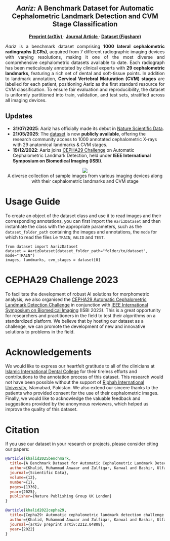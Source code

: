 <h2 align="center"><i> Aariz: </i> A Benchmark Dataset for Automatic Cephalometric Landmark Detection and CVM Stage Classification</h2>
<p align="center">
  <a href="https://arxiv.org/abs/2212.04808"><strong> Preprint (arXiv) </strong></a>
  ·
  <a href="https://doi.org/10.1038/s41597-025-05542-3"><strong> Journal Article </strong></a>
  ·
  <a href="https://doi.org/10.6084/m9.figshare.27986417.v1"><strong> Dataset (Figshare) </strong></a>
</p>
<p align="justify">
<i>Aariz</i> is a benchmark dataset comprising <b>1000 lateral cephalometric radiographs (LCRs)</b>, acquired from 7 different radiographic imaging devices with varying resolutions, making it one of the most diverse and comprehensive cephalometric datasets available to date. Each radiograph has been meticulously annotated by clinical experts with <b>29 cephalometric landmarks</b>, featuring a rich set of dental and soft-tissue points. In addition to landmark annotation, <b>Cervical Vertebral Maturation (CVM) stages</b> are labelled for each patient, positioning Aariz as the first standard resource for CVM classification. To ensure fair evaluation and reproducibility, the dataset is uniformly partitioned into train, validation, and test sets, stratified across all imaging devices. 
</p>

## Updates
- **31/07/2025**: Aariz has officially made its debut in [Nature Scientific Data](https://doi.org/10.1038/s41597-025-05542-3).
- **21/05/2025**: The [dataset](https://doi.org/10.6084/m9.figshare.27986417.v1) is now **publicly available**, offering the research community access to 1000 annotated cephalometric X-rays with 29 anatomical landmarks & CVM stages.
- **19/12/2022**: Aariz joins [CEPHA29 Challenge](https://biomedicalimaging.org/2023/challenges/) on Automatic Cephalometric Landmark Detection, held under **IEEE International Symposium on Biomedical Imaging (ISBI)**.

<div align="center">
  <img src="docs/dataset-example-images.svg">
</div>
<div align="center"> A diverse collection of sample images from various imaging devices along with their cephalometric landmarks and CVM stage </div>

# Usage Guide
To create an object of the dataset class and use it to read images and their corresponding annotations, you can first import the <code>AarizDataset</code> and then instantiate the class with the appropriate parameters, such as the <code>dataset_folder_path</code> containing the images and annotations, the <code>mode</code> for which to read the files i.e <code>TRAIN</code>, <code>VALID</code> and <code>TEST</code>.
```
from dataset import AarizDataset
dataset = AarizDataset(dataset_folder_path="folder/to/dataset", mode="TRAIN")
images, landmarks, cvm_stages = dataset[0]
```

# CEPHA29 Challenge 2023
To facilitate the development of robust AI solutions for morphometric analysis, we also organised the <a href="http://vision.seecs.edu.pk/CEPHA29/">CEPHA29 Automatic Cephalometric Landmark Detection Challenge</a> in conjunction with <a href="https://2023.biomedicalimaging.org/en/CHALLENGES.html">IEEE International Symposium on Biomedical Imaging</a> (ISBI 2023). This is a great opportunity for researchers and practitioners in the field to test their algorithms on a standardized platform. We believe that by hosting our dataset as a challenge, we can promote the development of new and innovative solutions to problems in the field.

# Acknowledgements
We would like to express our heartfelt gratitude to all of the clinicians at <a href="https://www.riphah.edu.pk/dental-sciences/">Islamic International Dental College</a> for their tireless efforts and contributions to the annotation process of this dataset. This research would not have been possible without the support of <a href="https://www.riphah.edu.pk">Riphah International University</a>, Islamabad, Pakistan. We also extend our sincere thanks to the patients who provided consent for the use of their cephalometric images. Finally, we would like to acknowledge the valuable feedback and suggestions provided by the anonymous reviewers, which helped us improve the quality of this dataset.

# Citation
If you use our dataset in your research or projects, please consider citing our papers:
```BibTeX
@article{khalid2025benchmark,
  title={A Benchmark Dataset for Automatic Cephalometric Landmark Detection and CVM Stage Classification},
  author={Khalid, Muhammad Anwaar and Zulfiqar, Kanwal and Bashir, Ulfat and Shaheen, Areeba and Iqbal, Rida and Rizwan, Zarnab and Rizwan, Ghina and Fraz, Muhammad Moazam},
  journal={Scientific Data},
  volume={12},
  number={1},
  pages={1336},
  year={2025},
  publisher={Nature Publishing Group UK London}
}

@article{khalid2022cepha29,
  title={Cepha29: Automatic cephalometric landmark detection challenge 2023},
  author={Khalid, Muhammad Anwaar and Zulfiqar, Kanwal and Bashir, Ulfat and Shaheen, Areeba and Iqbal, Rida and Rizwan, Zarnab and Rizwan, Ghina and Fraz, Muhammad Moazam},
  journal={arXiv preprint arXiv:2212.04808},
  year={2022}
}
```
